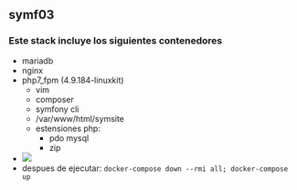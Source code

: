 ## symf03

### Este stack incluye los siguientes contenedores
- mariadb
- nginx
- php7_fpm (4.9.184-linuxkit)
  - vim
  - composer
  - symfony cli
  - /var/www/html/symsite
  - estensiones php:
    - pdo mysql
    - zip
- ![](https://trello-attachments.s3.amazonaws.com/5e10780905f3f05389a0b4ea/599x138/f72d3ccaab7d491723eb40ff62798ca1/image.png)
- despues de ejecutar: `docker-compose down --rmi all; docker-compose up`
